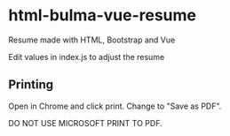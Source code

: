 # html-bulma-vue-resume
Resume made with HTML, Bootstrap and Vue

Edit values in index.js to adjust the resume

## Printing
Open in Chrome and click print.
Change to "Save as PDF".

DO NOT USE MICROSOFT PRINT TO PDF.